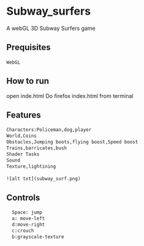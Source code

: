 # Subway_surfers
  A webGL 3D Subway Surfers game
## Prequisites
    WebGL
## How to run
   open inde.html
   Do firefox index.html from terminal
## Features   
    Characters:Policeman,dog,player
    World,Coins
    Obstacles,Jumping boots,flying boost,Speed boost
    Trains,barricates,bush
    Shader Tasks
    Sound
    Texture,lightining
    
    ![alt txt](subway_surf.png)
    
##  Controls
      Space: jump
      a: move-left
      d:move-right
      c:crouch
      b:grayscale-texture

